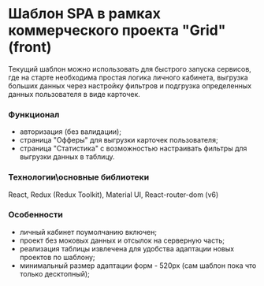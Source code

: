# Шаблон SPA в рамках коммерческого проекта "Grid" (front)
Текущий шаблон можно использовать для быстрого запуска сервисов, где на старте необходима простая логика личного кабинета, выгрузка больших данных через настройку фильтров и подгрузка определенных данных пользователя в виде карточек.

### Функционал
- авторизация (без валидации);
- страница "Офферы" для выгрузки карточек пользователя;
- страница "Статистика" с возможностью настраивать фильтры для выгрузки данных в таблицу. 

### Технологии\основные библиотеки
React, Redux (Redux Toolkit), Material UI, React-router-dom (v6)

### Особенности
- личный кабинет поумолчанию включен;
- проект без моковых данных и отсылок на серверную часть;
- реализация таблицы извлечена для удобства адаптации новых проектов по шаблону;
- минимальный размер адаптации форм - 520px (сам шаблон пока что только десктопный);
